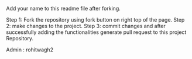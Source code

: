 Add your name to this readme file after forking.

Step 1: Fork the repository using fork button on right top of the page.
Step 2: make changes to the project.
Step 3: commit changes and after successfully adding the functionalities generate pull request to this project Repository.

Admin : rohitwagh2
